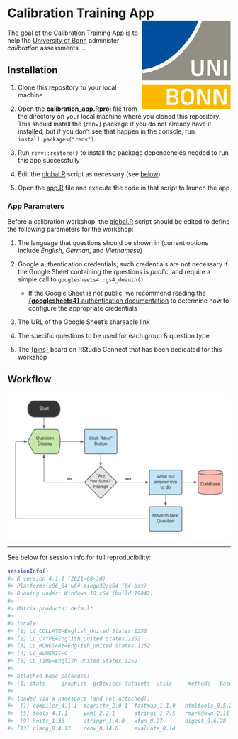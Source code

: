 
<!-- README.md is generated from README.Rmd. Please edit that file -->

# Calibration Training App <img src="www/university_logo.jpg" align="right" height="200" />

<!-- badges: start -->
<!-- badges: end -->

The goal of the Calibration Training App is to help the [University of
Bonn](https://www.uni-bonn.de/en/university/) administer *calibration*
assessments …

## Installation

1.  Clone this repository to your local machine

2.  Open the **calibration\_app.Rproj** file from the directory on your
    local machine where you cloned this repository. This should install
    the {renv} package if you do not already have it installed, but if
    you don’t see that happen in the console, run
    `install.packages("renv")`.

3.  Run `renv::restore()` to install the package dependencies needed to
    run this app successfully

4.  Edit the [global.R](global.R) script as necessary (see
    [below](#app-parameters))

5.  Open the [app.R](app.R) file and execute the code in that script to
    launch the app

### App Parameters

Before a calibration workshop, the [global.R](global.R) script should be
edited to define the following parameters for the workshop:

1.  The language that questions should be shown in (current options
    include *English*, *German*, and *Vietnamese*)

2.  Google authentication credentials; such credentials are not
    necessary if the Google Sheet containing the questions is *public*,
    and require a simple call to `googlesheets4::gs4_deauth()`

    -   If the Google Sheet is not public, we recommend reading the
        [**{googlesheets4}** authentication
        documentation](https://googlesheets4.tidyverse.org/articles/auth.html)
        to determine how to configure the appropriate credentials

3.  The URL of the Google Sheet’s shareable link

4.  The specific questions to be used for each group & question type

5.  The [{pins}](https://pins.rstudio.com/) board on RStudio Connect
    that has been dedicated for this workshop

## Workflow

![](www/calibration_app_workflow.png)

------------------------------------------------------------------------

See below for session info for full reproducibility:

``` r
sessionInfo()
#> R version 4.1.1 (2021-08-10)
#> Platform: x86_64-w64-mingw32/x64 (64-bit)
#> Running under: Windows 10 x64 (build 19042)
#> 
#> Matrix products: default
#> 
#> locale:
#> [1] LC_COLLATE=English_United States.1252 
#> [2] LC_CTYPE=English_United States.1252   
#> [3] LC_MONETARY=English_United States.1252
#> [4] LC_NUMERIC=C                          
#> [5] LC_TIME=English_United States.1252    
#> 
#> attached base packages:
#> [1] stats     graphics  grDevices datasets  utils     methods   base     
#> 
#> loaded via a namespace (and not attached):
#>  [1] compiler_4.1.1  magrittr_2.0.1  fastmap_1.1.0   htmltools_0.5.2
#>  [5] tools_4.1.1     yaml_2.2.1      stringi_1.7.5   rmarkdown_2.11 
#>  [9] knitr_1.36      stringr_1.4.0   xfun_0.27       digest_0.6.28  
#> [13] rlang_0.4.12    renv_0.14.0     evaluate_0.14
```
